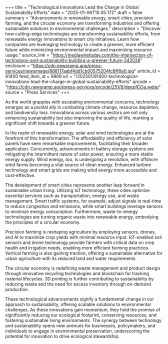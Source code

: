 +++
title = "Technological Innovations Lead the Charge in Global Sustainability Efforts"
date = "2025-01-06T15:35:17Z"
draft = false
summary = "Advancements in renewable energy, smart cities, precision farming, and the circular economy are transforming industries and offering sustainable solutions to environmental challenges."
description = "Discover how cutting-edge technologies are transforming sustainability efforts, from renewable energy innovations to smart city initiatives. Learn how companies are leveraging technology to create a greener, more efficient future while minimizing environmental impact and maximizing resource usage."
source_link = "https://mediawiretoday.com/the-intersection-of-technology-and-sustainability-building-a-greener-future-342038"
enclosure = "https://cdn.newsramp.app/press-services/newsimage/888117aabf4dd1cb00575204fc8ff8a0.jpg"
article_id = 91400
feed_item_id = 9869
url = "/202501/91400-technological-innovations-lead-the-charge-in-global-sustainability-efforts"
qrcode = "https://cdn.newsramp.app/press-services/qrcode/251/6/deepfCOa.webp"
source = "Press Services"
+++

<p>As the world grapples with escalating environmental concerns, technology emerges as a pivotal ally in combating climate change, resource depletion, and biodiversity loss. Innovations across various sectors are not only enhancing sustainability but also improving the quality of life, marking a significant shift towards a greener future.</p><p>In the realm of renewable energy, solar and wind technologies are at the forefront of this transformation. The affordability and efficiency of solar panels have seen remarkable improvements, facilitating their broader application. Concurrently, advancements in battery storage systems are mitigating the intermittent nature of solar power, ensuring a more stable energy supply. Wind energy, too, is undergoing a revolution, with offshore wind farms becoming a vital source of clean energy. Enhanced turbine technology and smart grids are making wind energy more accessible and cost-effective.</p><p>The development of smart cities represents another leap forward in sustainable urban living. Utilizing IoT technology, these cities optimize essential services such as transportation, energy use, and waste management. Smart traffic systems, for example, adjust signals in real-time to reduce congestion and emissions, while smart buildings leverage sensors to minimize energy consumption. Furthermore, waste-to-energy technologies are turning organic waste into renewable energy, embodying the principles of a circular economy.</p><p>Precision farming is reshaping agriculture by employing sensors, drones, and AI to maximize crop yields with minimal resource input. IoT-enabled soil sensors and drone technology provide farmers with critical data on crop health and irrigation needs, enabling more efficient farming practices. Vertical farming is also gaining traction, offering a sustainable alternative for urban agriculture with its reduced land and water requirements.</p><p>The circular economy is redefining waste management and product design through innovative recycling technologies and blockchain for tracking material lifecycles. 3D printing is further contributing to sustainability by reducing waste and the need for excess inventory through on-demand production.</p><p>These technological advancements signify a fundamental change in our approach to sustainability, offering scalable solutions to environmental challenges. As these innovations gain momentum, they hold the promise of significantly reducing our ecological footprint, conserving resources, and fostering sustainable living environments. The synergy between technology and sustainability opens new avenues for businesses, policymakers, and individuals to engage in environmental preservation, underscoring the potential for innovation to drive ecological stewardship.</p>